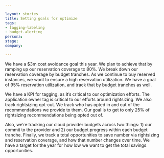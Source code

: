 ```yaml
---

layout: stories
title: Setting goals for optimize
tags: 
- tagging-labeling
- budget-alerting
persona:
stage:
company:

---
```


We have a $3m cost avoidance goal this year. We plan to achieve that by ramping up our reservation coverage to 80%. We break down our reservation coverage by budget tranches. As we continue to buy reserved instances, we want to ensure a high reservation utilization. We have a goal of 95% reservation utilization, and track that by budget tranches as well.

We have a KPI for tagging, as it’s critical to our optimization efforts. The application owner tag is critical to our efforts around rightsizing. We also track rightsizing opt-out. We track who has opted in and out of the recommendations we provide to them. Our goal is to get to only 25% of rightsizing recommendations being opted out of.

Also, we’re tracking our cloud provider budgets across two things: 1) our commit to the provider and 2) our budget progress within each budget tranche. Finally, we track a total opportunities to save number via rightsizing and reservation coverage, and how that number changes over time. We have a target for the year for how low we want to get the total savings opportunities.
